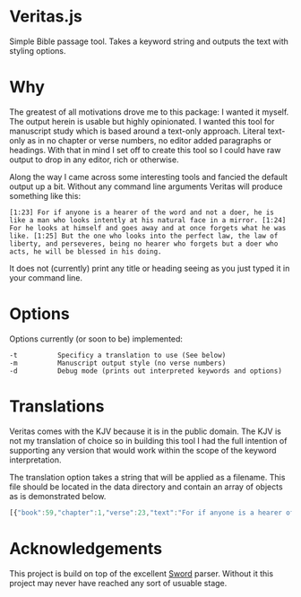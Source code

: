 Veritas.js
=======


Simple Bible passage tool.  Takes a keyword string and outputs the text with styling options.  

Why
===
The greatest of all motivations drove me to this package:  I wanted it myself.  The output herein is usable but highly opinionated.  I wanted this tool for manuscript study which is based around a text-only approach.  Literal text-only as in no chapter or verse numbers, no editor added paragraphs or headings.  With that in mind I set off to create this tool so I could have raw output to drop in any editor, rich or otherwise.

Along the way I came across some interesting tools and fancied the default output up a bit.  Without any command line arguments Veritas will produce something like this:

```
[1:23] For if anyone is a hearer of the word and not a doer, he is like a man who looks intently at his natural face in a mirror. [1:24] For he looks at himself and goes away and at once forgets what he was like. [1:25] But the one who looks into the perfect law, the law of liberty, and perseveres, being no hearer who forgets but a doer who acts, he will be blessed in his doing.
```

It does not (currently) print any title or heading seeing as you just typed it in your command line.

Options
=====

Options currently (or soon to be) implemented:

```
-t			Specificy a translation to use (See below)
-m			Manuscript output style (no verse numbers)
-d			Debug mode (prints out interpreted keywords and options)
```

Translations
============

Veritas comes with the KJV because it is in the public domain.  The KJV is not my translation of choice so in building this tool I had the full intention of supporting any version that would work within the scope of the keyword interpretation.

The translation option takes a string that will be applied as a filename.  This file should be located in the data directory and contain an array of objects as is demonstrated below.

```js
[{"book":59,"chapter":1,"verse":23,"text":"For if anyone is a hearer of the word and not a doer, he is like a man who looks intently at his natural face in a mirror."},{"book":59,"chapter":1,"verse":24,"text":"For he looks at himself and goes away and at once forgets what he was like."},{"book":59,"chapter":1,"verse":25,"text":"But the one who looks into the perfect law, the law of liberty, and perseveres, being no hearer who forgets but a doer who acts, he will be blessed in his doing."}]
```

Acknowledgements
================

This project is build on top of the excellent [Sword](https://github.com/knownasilya/sword) parser.  Without it this project may never have reached any sort of usuable stage.